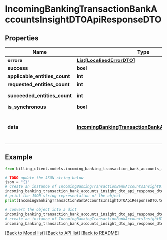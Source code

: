 # IncomingBankingTransactionBankAccountsInsightDTOApiResponseDTO


## Properties

Name | Type | Description | Notes
------------ | ------------- | ------------- | -------------
**errors** | [**List[LocalisedErrorDTO]**](LocalisedErrorDTO.md) |  | [optional] 
**success** | **bool** |  | [optional] 
**applicable_entities_count** | **int** |  | [optional] 
**requested_entities_count** | **int** |  | [optional] 
**succeeded_entities_count** | **int** |  | [optional] [readonly] 
**is_synchronous** | **bool** |  | [optional] 
**data** | [**IncomingBankingTransactionBankAccountsInsightDTO**](IncomingBankingTransactionBankAccountsInsightDTO.md) | The updated entity in case of modifications or creation | [optional] 

## Example

```python
from billing_client.models.incoming_banking_transaction_bank_accounts_insight_dto_api_response_dto import IncomingBankingTransactionBankAccountsInsightDTOApiResponseDTO

# TODO update the JSON string below
json = "{}"
# create an instance of IncomingBankingTransactionBankAccountsInsightDTOApiResponseDTO from a JSON string
incoming_banking_transaction_bank_accounts_insight_dto_api_response_dto_instance = IncomingBankingTransactionBankAccountsInsightDTOApiResponseDTO.from_json(json)
# print the JSON string representation of the object
print(IncomingBankingTransactionBankAccountsInsightDTOApiResponseDTO.to_json())

# convert the object into a dict
incoming_banking_transaction_bank_accounts_insight_dto_api_response_dto_dict = incoming_banking_transaction_bank_accounts_insight_dto_api_response_dto_instance.to_dict()
# create an instance of IncomingBankingTransactionBankAccountsInsightDTOApiResponseDTO from a dict
incoming_banking_transaction_bank_accounts_insight_dto_api_response_dto_from_dict = IncomingBankingTransactionBankAccountsInsightDTOApiResponseDTO.from_dict(incoming_banking_transaction_bank_accounts_insight_dto_api_response_dto_dict)
```
[[Back to Model list]](../README.md#documentation-for-models) [[Back to API list]](../README.md#documentation-for-api-endpoints) [[Back to README]](../README.md)


